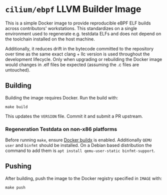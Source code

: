 # `cilium/ebpf` LLVM Builder Image

This is a simple Docker image to provide reproducible eBPF ELF builds across
contributors' workstations. This standardizes on a single environment used to
regenerate e.g. testdata ELFs and does not depend on the toolchain installed
on the host machine.

Additionally, it reduces drift in the bytecode committed to the repository over
time as the same exact clang + llc version is used throughout the development
lifecycle. Only when upgrading or rebuilding the Docker image would changes in
.elf files be expected (assuming the .c files are untouched).

## Building

Building the image requires Docker. Run the build with:

`make build`

This updates the `VERSION` file. Commit it and submit a PR upstream.

### Regeneration Testdata on non-x86 platforms

Before running `make`, ensure [Docker buildx](https://docs.docker.com/buildx/working-with-buildx/)
is enabled. Additionally `QEMU user` and `binfmt` should be installed. On a Debian based distribution
the command to add them is `apt install qemu-user-static binfmt-support`.


## Pushing

After building, push the image to the Docker registry specified in `IMAGE` with:

`make push`
